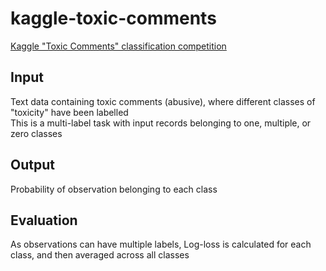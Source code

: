 # kaggle-toxic-comments
[Kaggle "Toxic Comments" classification competition](https://www.kaggle.com/c/jigsaw-toxic-comment-classification-challenge)



## Input  
Text data containing toxic comments (abusive), where different classes of "toxicity" have been labelled<br>
This is a multi-label task with input records belonging to one, multiple, or zero classes

## Output
Probability of observation belonging to each class

## Evaluation
As observations can have multiple labels, Log-loss is calculated for each class, and then averaged across all classes
